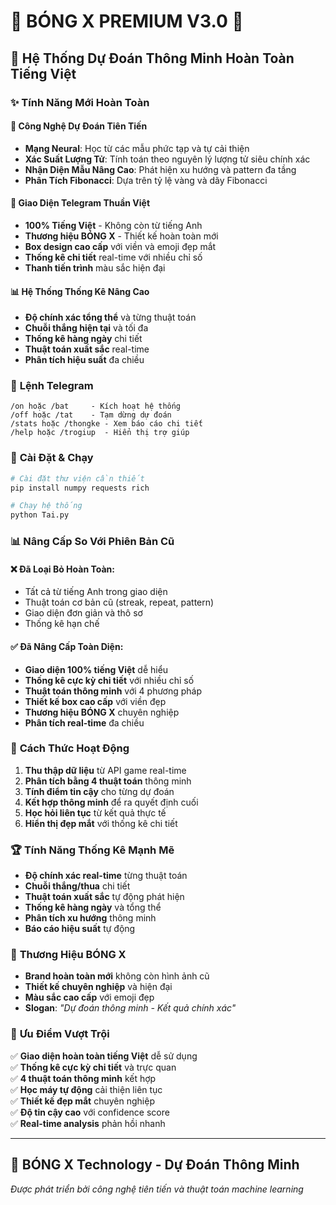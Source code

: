 # 🌟 BÓNG X PREMIUM V3.0 🌟

## 🚀 Hệ Thống Dự Đoán Thông Minh Hoàn Toàn Tiếng Việt

### ✨ Tính Năng Mới Hoàn Toàn

#### 🧠 **Công Nghệ Dự Đoán Tiên Tiến**
- **Mạng Neural**: Học từ các mẫu phức tạp và tự cải thiện
- **Xác Suất Lượng Tử**: Tính toán theo nguyên lý lượng tử siêu chính xác
- **Nhận Diện Mẫu Nâng Cao**: Phát hiện xu hướng và pattern đa tầng
- **Phân Tích Fibonacci**: Dựa trên tỷ lệ vàng và dãy Fibonacci

#### 🎨 **Giao Diện Telegram Thuần Việt**
- **100% Tiếng Việt** - Không còn từ tiếng Anh
- **Thương hiệu BÓNG X** - Thiết kế hoàn toàn mới
- **Box design cao cấp** với viền và emoji đẹp mắt
- **Thống kê chi tiết** real-time với nhiều chỉ số
- **Thanh tiến trình** màu sắc hiện đại

#### 📊 **Hệ Thống Thống Kê Nâng Cao**
- **Độ chính xác tổng thể** và từng thuật toán
- **Chuỗi thắng hiện tại** và tối đa
- **Thống kê hàng ngày** chi tiết
- **Thuật toán xuất sắc** real-time
- **Phân tích hiệu suất** đa chiều

### 📱 **Lệnh Telegram**

```
/on hoặc /bat     - Kích hoạt hệ thống
/off hoặc /tat    - Tạm dừng dự đoán
/stats hoặc /thongke - Xem báo cáo chi tiết
/help hoặc /trogiup  - Hiển thị trợ giúp
```

### 🔧 **Cài Đặt & Chạy**

```bash
# Cài đặt thư viện cần thiết
pip install numpy requests rich

# Chạy hệ thống
python Tai.py
```

### 📊 **Nâng Cấp So Với Phiên Bản Cũ**

#### ❌ **Đã Loại Bỏ Hoàn Toàn:**
- Tất cả từ tiếng Anh trong giao diện
- Thuật toán cơ bản cũ (streak, repeat, pattern)
- Giao diện đơn giản và thô sơ
- Thống kê hạn chế

#### ✅ **Đã Nâng Cấp Toàn Diện:**
- **Giao diện 100% tiếng Việt** dễ hiểu
- **Thống kê cực kỳ chi tiết** với nhiều chỉ số
- **Thuật toán thông minh** với 4 phương pháp
- **Thiết kế box cao cấp** với viền đẹp
- **Thương hiệu BÓNG X** chuyên nghiệp
- **Phân tích real-time** đa chiều

### 🎲 **Cách Thức Hoạt Động**

1. **Thu thập dữ liệu** từ API game real-time
2. **Phân tích bằng 4 thuật toán** thông minh
3. **Tính điểm tin cậy** cho từng dự đoán
4. **Kết hợp thông minh** để ra quyết định cuối
5. **Học hỏi liên tục** từ kết quả thực tế
6. **Hiển thị đẹp mắt** với thống kê chi tiết

### 🏆 **Tính Năng Thống Kê Mạnh Mẽ**

- **Độ chính xác real-time** từng thuật toán
- **Chuỗi thắng/thua** chi tiết
- **Thuật toán xuất sắc** tự động phát hiện
- **Thống kê hàng ngày** và tổng thể
- **Phân tích xu hướng** thông minh
- **Báo cáo hiệu suất** tự động

### 💎 **Thương Hiệu BÓNG X**

- **Brand hoàn toàn mới** không còn hình ảnh cũ
- **Thiết kế chuyên nghiệp** và hiện đại
- **Màu sắc cao cấp** với emoji đẹp
- **Slogan**: *"Dự đoán thông minh - Kết quả chính xác"*

### 🌟 **Ưu Điểm Vượt Trội**

✅ **Giao diện hoàn toàn tiếng Việt** dễ sử dụng  
✅ **Thống kê cực kỳ chi tiết** và trực quan  
✅ **4 thuật toán thông minh** kết hợp  
✅ **Học máy tự động** cải thiện liên tục  
✅ **Thiết kế đẹp mắt** chuyên nghiệp  
✅ **Độ tin cậy cao** với confidence score  
✅ **Real-time analysis** phản hồi nhanh  

---

## 🎯 **BÓNG X Technology - Dự Đoán Thông Minh**

*Được phát triển bởi công nghệ tiên tiến và thuật toán machine learning*